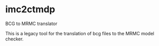 # imc2ctmdp
BCG to MRMC translator

This is a legacy tool for the translation of bcg files to the MRMC model checker.
